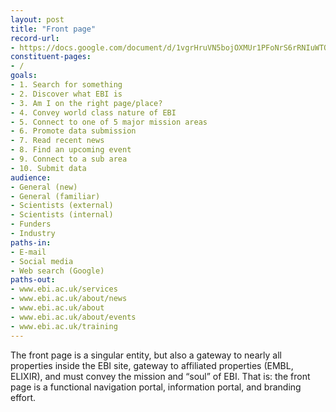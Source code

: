 ```yaml
---
layout: post
title: "Front page"
record-url:
- https://docs.google.com/document/d/1vgrHruVN5bojOXMUr1PFoNrS6rRNIuWTObRi3CMnLEg/
constituent-pages:
- /
goals:
- 1. Search for something
- 2. Discover what EBI is
- 3. Am I on the right page/place?
- 4. Convey world class nature of EBI
- 5. Connect to one of 5 major mission areas
- 6. Promote data submission
- 7. Read recent news
- 8. Find an upcoming event
- 9. Connect to a sub area
- 10. Submit data
audience:
- General (new)
- General (familiar)
- Scientists (external)
- Scientists (internal)
- Funders
- Industry
paths-in:
- E-mail
- Social media
- Web search (Google)
paths-out:
- www.ebi.ac.uk/services
- www.ebi.ac.uk/about/news
- www.ebi.ac.uk/about
- www.ebi.ac.uk/about/events
- www.ebi.ac.uk/training
---
```


The front page is a singular entity, but also a gateway to nearly all properties inside the EBI site, gateway to affiliated properties (EMBL, ELIXIR), and must convey the mission and “soul” of EBI. That is: the front page is a functional navigation portal, information portal, and branding effort.
